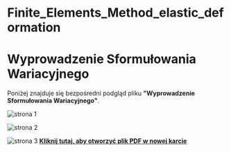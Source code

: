 # Finite_Elements_Method_elastic_deformation

# Wyprowadzenie Sformułowania Wariacyjnego

Poniżej znajduje się bezpośredni podgląd pliku **"Wyprowadzenie Sformułowania Wariacyjnego"**.

![strona 1](images/wyprowadzenie_sformułowania_wariacyjnego-1.png)

![strona 2](images/wyprowadzenie_sformułowania_wariacyjnego-2.png)

![strona 3](images/wyprowadzenie_sformułowania_wariacyjnego-3.png)
[**Kliknij tutaj, aby otworzyć plik PDF w nowej karcie**](./wyprowadzenie_sformułowania_wariacyjnego.pdf)


